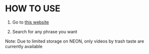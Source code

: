 # HOW TO USE

1. Go to [this website](https://phrase-search-api.onrender.com)

2. Search for any phrase you want

Note: Due to limited storage on NEON, only videos by trash taste are currently available

